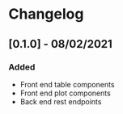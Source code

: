 # Changelog

## [0.1.0] - 08/02/2021

### Added

-   Front end table components
-   Front end plot components
-   Back end rest endpoints

